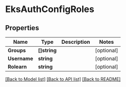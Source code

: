 # EksAuthConfigRoles

## Properties

Name | Type | Description | Notes
------------ | ------------- | ------------- | -------------
**Groups** | **[]string** |  | [optional] 
**Username** | **string** |  | [optional] 
**Rolearn** | **string** |  | [optional] 

[[Back to Model list]](../README.md#documentation-for-models) [[Back to API list]](../README.md#documentation-for-api-endpoints) [[Back to README]](../README.md)


